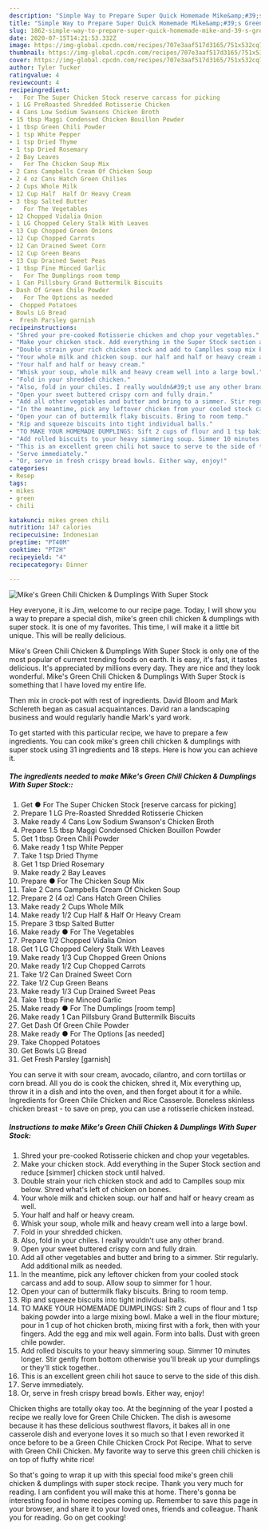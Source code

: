 ```yaml
---
description: "Simple Way to Prepare Super Quick Homemade Mike&amp;#39;s Green Chili Chicken &amp;amp; Dumplings With Super Stock"
title: "Simple Way to Prepare Super Quick Homemade Mike&amp;#39;s Green Chili Chicken &amp;amp; Dumplings With Super Stock"
slug: 1862-simple-way-to-prepare-super-quick-homemade-mike-and-39-s-green-chili-chicken-and-amp-dumplings-with-super-stock
date: 2020-07-15T14:21:53.332Z
image: https://img-global.cpcdn.com/recipes/707e3aaf517d3165/751x532cq70/mikes-green-chili-chicken-dumplings-with-super-stock-recipe-main-photo.jpg
thumbnail: https://img-global.cpcdn.com/recipes/707e3aaf517d3165/751x532cq70/mikes-green-chili-chicken-dumplings-with-super-stock-recipe-main-photo.jpg
cover: https://img-global.cpcdn.com/recipes/707e3aaf517d3165/751x532cq70/mikes-green-chili-chicken-dumplings-with-super-stock-recipe-main-photo.jpg
author: Tyler Tucker
ratingvalue: 4
reviewcount: 4
recipeingredient:
-   For The Super Chicken Stock reserve carcass for picking
- 1 LG PreRoasted Shredded Rotisserie Chicken
- 4 Cans Low Sodium Swansons Chicken Broth
- 15 tbsp Maggi Condensed Chicken Bouillon Powder
- 1 tbsp Green Chili Powder
- 1 tsp White Pepper
- 1 tsp Dried Thyme
- 1 tsp Dried Rosemary
- 2 Bay Leaves
-   For The Chicken Soup Mix
- 2 Cans Campbells Cream Of Chicken Soup
- 2 4 oz Cans Hatch Green Chilies
- 2 Cups Whole Milk
- 12 Cup Half  Half Or Heavy Cream
- 3 tbsp Salted Butter
-   For The Vegetables
- 12 Chopped Vidalia Onion
- 1 LG Chopped Celery Stalk With Leaves
- 13 Cup Chopped Green Onions
- 12 Cup Chopped Carrots
- 12 Can Drained Sweet Corn
- 12 Cup Green Beans
- 13 Cup Drained Sweet Peas
- 1 tbsp Fine Minced Garlic
-   For The Dumplings room temp
- 1 Can Pillsbury Grand Buttermilk Biscuits
- Dash Of Green Chile Powder
-   For The Options as needed
-  Chopped Potatoes
- Bowls LG Bread
-  Fresh Parsley garnish
recipeinstructions:
- "Shred your pre-cooked Rotisserie chicken and chop your vegetables."
- "Make your chicken stock. Add everything in the Super Stock section and reduce [simmer] chicken stock until halved."
- "Double strain your rich chicken stock and add to Camplles soup mix below. Shred what&#39;s left of chicken on bones."
- "Your whole milk and chicken soup. our half and half or heavy cream as well."
- "Your half and half or heavy cream."
- "Whisk your soup, whole milk and heavy cream well into a large bowl."
- "Fold in your shredded chicken."
- "Also, fold in your chiles. I really wouldn&#39;t use any other brand."
- "Open your sweet buttered crispy corn and fully drain."
- "Add all other vegetables and butter and bring to a simmer. Stir regularly. Add additional milk as needed."
- "In the meantime, pick any leftover chicken from your cooled stock carcass and add to soup. Allow soup to simmer for 1 hour."
- "Open your can of buttermilk flaky biscuits. Bring to room temp."
- "Rip and squeeze biscuits into tight individual balls."
- "TO MAKE YOUR HOMEMADE DUMPLINGS: Sift 2 cups of flour and 1 tsp baking powder into a large mixing bowl. Make a well in the flour mixture; pour in 1 cup of hot chicken broth, mixing first with a fork, then with your fingers. Add the egg and mix well again. Form into balls. Dust with green chile powder."
- "Add rolled biscuits to your heavy simmering soup. Simmer 10 minutes longer. Stir gently from bottom otherwise you&#39;ll break up your dumplings or they&#39;ll stick together.."
- "This is an excellent green chili hot sauce to serve to the side of this dish."
- "Serve immediately."
- "Or, serve in fresh crispy bread bowls. Either way, enjoy!"
categories:
- Resep
tags:
- mikes
- green
- chili

katakunci: mikes green chili
nutrition: 147 calories
recipecuisine: Indonesian
preptime: "PT40M"
cooktime: "PT2H"
recipeyield: "4"
recipecategory: Dinner

---
```



![Mike&#39;s Green Chili Chicken &amp; Dumplings With Super Stock](https://img-global.cpcdn.com/recipes/707e3aaf517d3165/751x532cq70/mikes-green-chili-chicken-dumplings-with-super-stock-recipe-main-photo.jpg)

Hey everyone, it is Jim, welcome to our recipe page. Today, I will show you a way to prepare a special dish, mike&#39;s green chili chicken &amp; dumplings with super stock. It is one of my favorites. This time, I will make it a little bit unique. This will be really delicious.

Mike&#39;s Green Chili Chicken &amp; Dumplings With Super Stock is only one of the most popular of current trending foods on earth. It is easy, it's fast, it tastes delicious. It's appreciated by millions every day. They are nice and they look wonderful. Mike&#39;s Green Chili Chicken &amp; Dumplings With Super Stock is something that I have loved my entire life.

Then mix in crock-pot with rest of ingredients. David Bloom and Mark Schlereth began as casual acquaintances. David ran a landscaping business and would regularly handle Mark&#39;s yard work.


To get started with this particular recipe, we have to prepare a few ingredients. You can cook mike&#39;s green chili chicken &amp; dumplings with super stock using 31 ingredients and 18 steps. Here is how you can achieve it.

##### The ingredients needed to make Mike&#39;s Green Chili Chicken &amp; Dumplings With Super Stock::

1. Get  ● For The Super Chicken Stock [reserve carcass for picking]
1. Prepare 1 LG Pre-Roasted Shredded Rotisserie Chicken
1. Make ready 4 Cans Low Sodium Swanson&#39;s Chicken Broth
1. Prepare 1.5 tbsp Maggi Condensed Chicken Bouillon Powder
1. Get 1 tbsp Green Chili Powder
1. Make ready 1 tsp White Pepper
1. Take 1 tsp Dried Thyme
1. Get 1 tsp Dried Rosemary
1. Make ready 2 Bay Leaves
1. Prepare  ● For The Chicken Soup Mix
1. Take 2 Cans Campbells Cream Of Chicken Soup
1. Prepare 2 (4 oz) Cans Hatch Green Chilies
1. Make ready 2 Cups Whole Milk
1. Make ready 1/2 Cup Half &amp; Half Or Heavy Cream
1. Prepare 3 tbsp Salted Butter
1. Make ready  ● For The Vegetables
1. Prepare 1/2 Chopped Vidalia Onion
1. Get 1 LG Chopped Celery Stalk With Leaves
1. Make ready 1/3 Cup Chopped Green Onions
1. Make ready 1/2 Cup Chopped Carrots
1. Take 1/2 Can Drained Sweet Corn
1. Take 1/2 Cup Green Beans
1. Make ready 1/3 Cup Drained Sweet Peas
1. Take 1 tbsp Fine Minced Garlic
1. Make ready  ● For The Dumplings [room temp]
1. Make ready 1 Can Pillsbury Grand Buttermilk Biscuits
1. Get Dash Of Green Chile Powder
1. Make ready  ● For The Options [as needed]
1. Take  Chopped Potatoes
1. Get Bowls LG Bread
1. Get  Fresh Parsley [garnish]


You can serve it with sour cream, avocado, cilantro, and corn tortillas or corn bread. All you do is cook the chicken, shred it, Mix everything up, throw it in a dish and into the oven, and then forget about it for a while. Ingredients for Green Chile Chicken and Rice Casserole. Boneless skinless chicken breast - to save on prep, you can use a rotisserie chicken instead. 

##### Instructions to make Mike&#39;s Green Chili Chicken &amp; Dumplings With Super Stock:

1. Shred your pre-cooked Rotisserie chicken and chop your vegetables.
1. Make your chicken stock. Add everything in the Super Stock section and reduce [simmer] chicken stock until halved.
1. Double strain your rich chicken stock and add to Camplles soup mix below. Shred what&#39;s left of chicken on bones.
1. Your whole milk and chicken soup. our half and half or heavy cream as well.
1. Your half and half or heavy cream.
1. Whisk your soup, whole milk and heavy cream well into a large bowl.
1. Fold in your shredded chicken.
1. Also, fold in your chiles. I really wouldn&#39;t use any other brand.
1. Open your sweet buttered crispy corn and fully drain.
1. Add all other vegetables and butter and bring to a simmer. Stir regularly. Add additional milk as needed.
1. In the meantime, pick any leftover chicken from your cooled stock carcass and add to soup. Allow soup to simmer for 1 hour.
1. Open your can of buttermilk flaky biscuits. Bring to room temp.
1. Rip and squeeze biscuits into tight individual balls.
1. TO MAKE YOUR HOMEMADE DUMPLINGS: Sift 2 cups of flour and 1 tsp baking powder into a large mixing bowl. Make a well in the flour mixture; pour in 1 cup of hot chicken broth, mixing first with a fork, then with your fingers. Add the egg and mix well again. Form into balls. Dust with green chile powder.
1. Add rolled biscuits to your heavy simmering soup. Simmer 10 minutes longer. Stir gently from bottom otherwise you&#39;ll break up your dumplings or they&#39;ll stick together..
1. This is an excellent green chili hot sauce to serve to the side of this dish.
1. Serve immediately.
1. Or, serve in fresh crispy bread bowls. Either way, enjoy!


Chicken thighs are totally okay too. At the beginning of the year I posted a recipe we really love for Green Chile Chicken. The dish is awesome because it has these delicious southwest flavors, it bakes all in one casserole dish and everyone loves it so much so that I even reworked it once before to be a Green Chile Chicken Crock Pot Recipe. What to serve with Green Chili Chicken. My favorite way to serve this green chili chicken is on top of fluffy white rice! 

So that's going to wrap it up with this special food mike&#39;s green chili chicken &amp; dumplings with super stock recipe. Thank you very much for reading. I am confident you will make this at home. There's gonna be interesting food in home recipes coming up. Remember to save this page in your browser, and share it to your loved ones, friends and colleague. Thank you for reading. Go on get cooking!
